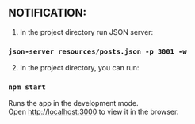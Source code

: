 ## NOTIFICATION:
1. In the project directory run JSON server:
### `json-server resources/posts.json -p 3001 -w`

2. In the project directory, you can run:
### `npm start`

Runs the app in the development mode.<br />
Open [http://localhost:3000](http://localhost:3000) to view it in the browser.

